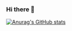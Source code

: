 ### Hi there 👋


[![Anurag's GitHub stats](https://github-readme-stats.vercel.app/api?username=TaterTotX)](https://github.com/anuraghazra/github-readme-stats)

<!--
**TaterTotX/TaterTotX** is a ✨ _special_ ✨ repository because its `README.md` (this file) appears on your GitHub profile.

Here are some ideas to get you started:

- 🔭 I’m currently working on ...
- 🌱 I’m currently learning ...
- 👯 I’m looking to collaborate on ...
- 🤔 I’m looking for help with ...
- 💬 Ask me about ...
- 📫 How to reach me: ...
- 😄 Pronouns: ...
- ⚡ Fun fact: ...
-->
